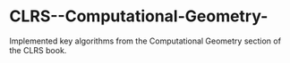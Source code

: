 # CLRS--Computational-Geometry-
Implemented key algorithms from the Computational Geometry section of the CLRS book.
